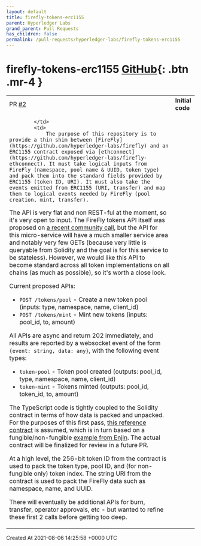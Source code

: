 ```yaml
---
layout: default
title: firefly-tokens-erc1155
parent: Hyperledger Labs
grand_parent: Pull Requests
has_children: false
permalink: /pull-requests/hyperledger-labs/firefly-tokens-erc1155
---
```


# firefly-tokens-erc1155 <span class="fs-3 right-align">[GitHub](https://github.com/hyperledger-labs/firefly-tokens-erc1155){: .btn .mr-4 }</span>


<div>
    <table>
        <tr>
            <td>
                PR <a href="https://github.com/hyperledger-labs/firefly-tokens-erc1155/pull/2" class=".btn">#2</a>
            </td>
            <td>
                <b>
                    Initial code
                </b>
            </td>
        </tr>
        <tr>
            <td>
                
            </td>
            <td>
                The purpose of this repository is to provide a thin shim between [FireFly](https://github.com/hyperledger-labs/firefly) and an ERC1155 contract exposed via [ethconnect](https://github.com/hyperledger-labs/firefly-ethconnect). It must take logical inputs from FireFly (namespace, pool name & UUID, token type) and pack them into the standard fields provided by ERC1155 (token ID, URI). It must also take the events emitted from ERC1155 (URI, transfer) and map them to logical events needed by FireFly (pool creation, mint, transfer).

The API is very flat and non REST-ful at the moment, so it's very open to input. The FireFly tokens API itself was proposed on [a recent community call](https://wiki.hyperledger.org/display/labs/2021-06-30+FireFly+Community+Call), but the API for this micro-service will have a much smaller service area and notably very few GETs (because very little is queryable from Solidity and the goal is for this service to be stateless). However, we would like this API to become standard across all token implementations on all chains (as much as possible), so it's worth a close look.

Current proposed APIs:
* `POST /tokens/pool` - Create a new token pool (inputs: type, namespace, name, client_id)
* `POST /tokens/mint` - Mint new tokens (inputs: pool_id, to, amount)

All APIs are async and return 202 immediately, and results are reported by a websocket event of the form `{event: string, data: any}`, with the following event types:
* `token-pool` - Token pool created (outputs: pool_id, type, namespace, name, client_id)
* `token-mint` - Tokens minted (outputs: pool_id, token_id, to, amount)

The TypeScript code is tightly coupled to the Solidity contract in terms of how data is packed and unpacked. For the purposes of this first pass, [this reference contract](https://github.com/hyperledger-labs/firefly/pull/124/commits/7989ce583960fb040d68c855de8959a34f3685cb) is assumed, which is in turn based on a fungible/non-fungible [example from Enjin](https://github.com/enjin/erc-1155/blob/master/contracts/ERC1155MixedFungibleMintable.sol). The actual contract will be finalized for review in a future PR.

At a high level, the 256-bit token ID from the contract is used to pack the token type, pool ID, and (for non-fungible only) token index. The string URI from the contract is used to pack the FireFly data such as namespace, name, and UUID.

There will eventually be additional APIs for burn, transfer, operator approvals, etc - but wanted to refine these first 2 calls before getting too deep.
            </td>
        </tr>
    </table>
    <div class="right-align">
        Created At 2021-08-06 14:25:58 +0000 UTC
    </div>
</div>

